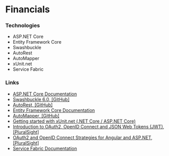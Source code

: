 # Financials

### Technologies

* ASP.NET Core
* Entity Framework Core
* Swashbuckle
* AutoRest
* AutoMapper
* xUnit.net
* Service Fabric

### Links
* [ASP.NET Core Documentation](https://docs.asp.net/en/latest/)
* [Swashbuckle 6.0, \[GitHub\]](https://github.com/domaindrivendev/Ahoy)
* [AutoRest, \[GitHub\]](https://github.com/Azure/autorest)
* [Entity Framework Core Documentation](https://docs.efproject.net/en/latest/)
* [AutoMapper, \[GitHub\]](https://github.com/AutoMapper/AutoMapper/wiki)
* [Getting started with xUnit.net (.NET Core / ASP.NET Core)](https://xunit.github.io/docs/getting-started-dotnet-core.html)
* [Introduction to OAuth2, OpenID Connect and JSON Web Tokens (JWT), \[PluralSight\]](https://www.pluralsight.com/courses/oauth2-json-web-tokens-openid-connect-introduction)
* [OAuth2 and OpenID Connect Strategies for Angular and ASP.NET, \[PluralSight\]](https://www.pluralsight.com/courses/oauth2-openid-connect-angular-aspdotnet)
* [Service Fabric Documentation](https://azure.microsoft.com/en-us/documentation/services/service-fabric/)